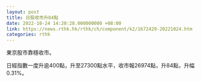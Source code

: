 ```yaml
---
layout: post
title: 日股收市升84點
date: 2022-10-24 14:20:28.000000000 +08:00
link: https://news.rthk.hk/rthk/ch/component/k2/1672429-20221024.htm
categories: rthk
---
```


東京股市靠穩收市。

日經指數一度升逾400點，升至27300點水平，收市報26974點，升84點，升幅0.31%。
